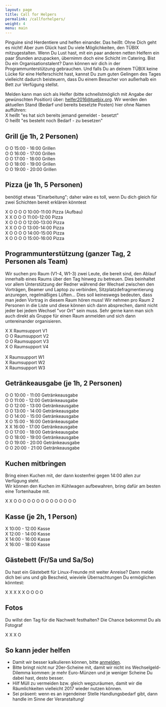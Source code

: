 ```yaml
---
layout: page
title: Call for Helpers
permalink: /callforhelpers/
weight: 4
menu: main
---
```


Pinguine sind Herdentiere und helfen einander. Das heißt: Ohne Dich geht es nicht! Aber zum Glück hast Du viele Möglichkeiten, den TÜBIX mitzugestalten. Wenn Du Lust hast, mit ein paar anderen netten Helfern ein paar Stunden anzupacken, übernimm doch eine Schicht im Catering. Bist Du ein Organisationstalent? Dann können wir dich in der Programmunterstützung gebrauchen. Und falls Du an deinem TÜBIX keine Lücke für eine Helferschicht hast, kannst Du zum guten Gelingen des Tages vielleicht dadurch beisteuern, dass Du einem Besucher von außerhalb ein Bett zur Verfügung stellst.


Melden kann man sich als Helfer (bitte schnellstmöglich mit Angabe der gewünschten Position) über: <a href="mailto:helfer2016@tuebix.org?subject=Helfer%20Tuebix">helfer2016@tuebix.org</a>. Wir werden den aktuellen Stand (Bedarf und bereits besetzte Posten) hier ohne Namen aufführen:<br/>
X heißt "es hat sich bereits jemand gemeldet - besetzt"<br/>
O heißt "es besteht noch Bedarf - zu besetzen" <br/>

## Grill (je 1h, 2 Personen)

O O 15:00 - 16:00 Grillen<br/>
O O 16:00 - 17:00 Grillen<br/>
O O 17:00 - 18:00 Grillen<br/>
O O 18:00 - 19:00 Grillen<br/>
O O 19:00 - 20:00 Grillen<br/>

## Pizza (je 1h, 5 Personen) 

benötigt etwas "Einarbeitung"; daher wäre es toll, wenn Du dich gleich für zwei Schichten bereit erklären könntest

X O O O O 10:00-11:00 Pizza (Aufbau)<br/>
X X O O O 11:00-12:00 Pizza<br/>
X O O O O 12:00-13:00 Pizza<br/>
X X O O O 13:00-14:00 Pizza<br/>
X O O O O 14:00-15:00 Pizza<br/>
X O O O O 15:00-16:00 Pizza<br/>

## Programmunterstützung (ganzer Tag, 2 Personen als Team)

Wir suchen pro Raum (V1-4, W1-3) zwei Leute, die bereit sind, den Ablauf innerhalb eines Raums über den Tag hinweg zu betreuen.
Dies beinhaltet vor allem Unterstützung der Redner während der Wechsel zwischen den Vorträgen, Beamer und Laptop zu verbinden, Sitzplatzdefragmentierung anzuregen, regelmäßiges Lüften...
Dies soll keineswegs bedeuten, dass man jeden Vortrag in diesem Raum hören muss!
Wir nehmen pro Raum 2 Personen in die Liste und diese können sich dann absprechen, damit nicht jeder bei jedem Wechsel "vor Ort" sein muss.
Sehr gerne kann man sich auch direkt als Gruppe für einen Raum anmelden und sich dann untereinander organisieren.

X X Raumsupport V1<br/>
O O Raumsupport V2<br/>
O O Raumsupport V3<br/>
X O Raumsupport V4<br/>
<br/>
X Raumsupport W1<br/>
X Raumsupport W2<br/>
X Raumsupport W3<br/>

## Getränkeausgabe (je 1h, 2 Personen)

O O 10:00 - 11:00 Getränkeausgabe <br/>
O O 11:00 - 12:00 Getränkeausgabe <br/>
O O 12:00 - 13:00 Getränkeausgabe <br/>
O O 13:00 - 14:00 Getränkeausgabe <br/>
O O 14:00 - 15:00 Getränkeausgabe <br/>
X O 15:00 - 16:00 Getränkeausgabe <br/>
X X 16:00 - 17:00 Getränkeausgabe <br/>
O O 17:00 - 18:00 Getränkeausgabe <br/>
O O 18:00 - 19:00 Getränkeausgabe <br/>
O O 19:00 - 20:00 Getränkeausgabe <br/>
O O 20:00 - 21:00 Getränkeausgabe <br/>

## Kuchen mitbringen

Bring einen Kuchen mit, der dann kostenfrei gegen 14:00 allen zur Verfügung steht.<br/>
Wir können den Kuchen im Kühlwagen aufbewahren, bring dafür am besten eine Tortenhaube mit.

X X O O O O O O O O O O O O O O

## Kasse (je 2h, 1 Person)

X 10:00 - 12:00 Kasse<br/>
X 12:00 - 14:00 Kasse<br/>
X 14:00 - 16:00 Kasse<br/>
X 16:00 - 18:00 Kasse<br/>

## Gästebett (Fr/Sa und Sa/So)
Du hast ein Gästebett für Linux-Freunde mit weiter Anreise? Dann melde dich bei uns und gib Bescheid, wieviele Übernachtungen Du ermöglichen könntest:

X X X X X O O O O

## Fotos
Du willst den Tag für die Nachwelt festhalten? Die Chance bekommst Du als Fotograf

X X X O 

## So kann jeder helfen

- Damit wir besser kalkulieren können, bitte <a href="../2016/anmeldung/">anmelden</a>.
- Bitte bringt nicht nur 20er-Scheine mit, damit wir nicht ins Wechselgeld-Dilemma kommen: je mehr Euro-Münzen und je weniger Scheine Du dabei hast, desto besser.
- Hilf Müll zu vermeiden bzw. gleich wegzuräumen, damit wir die Räumlichkeiten vielleicht 2017 wieder nutzen können.
- Sei präsent: wenn es an irgendeiner Stelle Handlungsbedarf gibt, dann handle im Sinne der Veranstaltung!
